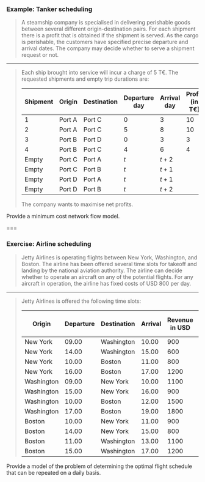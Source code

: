### Example: Tanker scheduling ###



> A steamship company is specialised in delivering perishable goods between several different origin-destination pairs. For each shipment there is a profit that is obtained if the shipment is served. As the cargo is perishable, the customers have specified precise departure and arrival dates. The company may decide whether to serve a shipment request or not.

---

>Each ship brought into service will incur a charge of 5 T€. The requested shipments and empty trip durations are:
>
>| Shipment | Origin | Destination | Departure day | Arrival day | Profit (in T€)|
>|----------|--------|-------------|---------------|-------------|--------|
>| 1 | Port A | Port C | 0 | 3 | 10 |
>| 2 | Port A | Port C | 5 | 8 | 10 |
>| 3 | Port B | Port D | 0 | 3 | 3 |
>| 4 | Port B | Port C | 4 | 6 | 4 |
>| Empty | Port C | Port A | $t$ | $t+2$ | |
>| Empty | Port C | Port B | $t$ | $t+1$ | |
>| Empty | Port D | Port A | $t$ | $t+1$ | |
>| Empty | Port D | Port B | $t$ | $t+2$ | |
>
> The company wants to  maximise net profits.
<!-- .element style="font-size:70%" -->

Provide a minimum cost network flow model.

===

### Exercise: Airline scheduling ###

> Jetty Airlines is operating flights between New York, Washington, and Boston.
The airline has been offered several time slots for takeoff and landing by the national aviation authority.
The airline can decide whether to operate an aircraft on any of the potential flights. For any aircraft in operation, the airline has fixed costs of USD 800 per day.

---

>Jetty Airlines is offered the following time slots:
>
>| Origin    | Departure  | Destination   | Arrival | Revenue in USD | Costs in USD |
>|-----------|------------|---------------|---------|----------|-------|
>| New York    | 09.00 | Washington  | 10.00  |    900   |   400 |
>| New York    | 14.00 | Washington  | 15.00  |    600   |   350 |
>| New York    | 10.00 | Boston      | 11.00  |    800   |   400 |
>| New York    | 16.00 | Boston      | 17.00  |   1200   |   450 |
>| Washington  | 09.00 | New York    | 10.00  |   1100   |   400 |
>| Washington  | 15.00 | New York    | 16.00  |    900   |   350 |
>| Washington  | 10.00 | Boston      | 12.00  |   1500   |   700 |
>| Washington  | 17.00 | Boston      | 19.00  |   1800   |   900 |
>| Boston      | 10.00 | New York    | 11.00  |    900   |   500 |
>| Boston      | 14.00 | New York    | 15.00  |    800   |   450 |
>| Boston      | 11.00 | Washington  | 13.00  |   1100   |   600 |
>| Boston      | 15.00 | Washington  | 17.00  |   1200   |   650 |
<!-- .element style="font-size:70%" -->

Provide a model of the problem of determining the optimal flight schedule that can be repeated on a daily basis.

